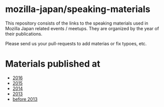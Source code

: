 # mozilla-japan/speaking-materials

This repository consists of the links to the speaking materials used in Mozilla Japan related events / meetups.
They are organized by the year of their publications.

Please send us your pull-requests to add materias or fix typoes, etc.

# Materials published at

* [2016](year/2016.md)
* [2015](year/2015.md)
* [2014](year/2014.md)
* [2013](year/2013.md)
* [before 2013](year/before.md)
